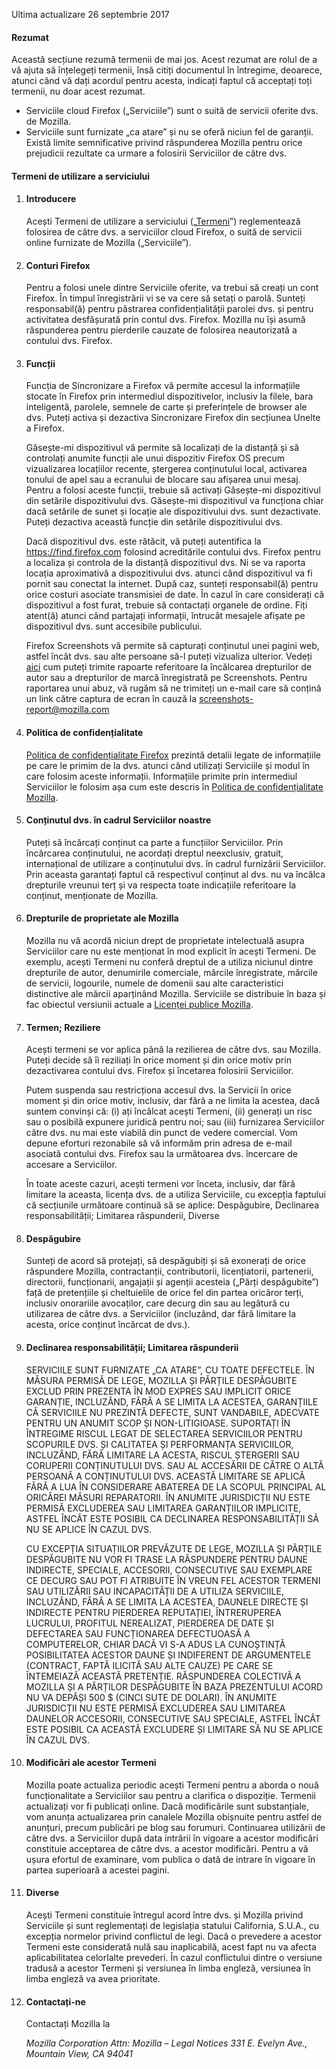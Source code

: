 Ultima actualizare 26 septembrie 2017

#### Rezumat

Această secțiune rezumă termenii de mai jos. Acest rezumat are rolul de a vă ajuta să înțelegeți termenii, însă citiți documentul în întregime, deoarece, atunci când vă dați acordul pentru acesta, indicați faptul că acceptați toți termenii, nu doar acest rezumat.

- Serviciile cloud Firefox („Serviciile”) sunt o suită de servicii oferite dvs. de Mozilla.
- Serviciile sunt furnizate „ca atare” și nu se oferă niciun fel de garanții. Există limite semnificative privind răspunderea Mozilla pentru orice prejudicii rezultate ca urmare a folosirii Serviciilor de către dvs.

#### Termeni de utilizare a serviciului

1. #### Introducere

    Acești Termeni de utilizare a serviciului („<u>Termeni</u>”) reglementează folosirea de către dvs. a serviciilor cloud Firefox, o suită de servicii online furnizate de Mozilla („Serviciile”).

2. #### Conturi Firefox

    Pentru a folosi unele dintre Serviciile oferite, va trebui să creați un cont Firefox.  În timpul înregistrării vi se va cere să setați o parolă. Sunteți responsabil(ă) pentru păstrarea confidențialității parolei dvs. și pentru activitatea desfășurată prin contul dvs. Firefox. Mozilla nu își asumă răspunderea pentru pierderile cauzate de folosirea neautorizată a contului dvs. Firefox.

3. #### Funcții

    Funcția de Sincronizare a Firefox vă permite accesul la informațiile stocate în Firefox prin intermediul dispozitivelor, inclusiv la filele, bara inteligentă, parolele, semnele de carte și preferințele de browser ale dvs. Puteți activa și dezactiva Sincronizare Firefox din secțiunea Unelte a Firefox.
    
    Găsește-mi dispozitivul vă permite să localizați de la distanță și să controlați anumite funcții ale unui dispozitiv Firefox OS precum vizualizarea locațiilor recente, ștergerea conținutului local, activarea tonului de apel sau a ecranului de blocare sau afișarea unui mesaj. Pentru a folosi aceste funcții, trebuie să activați Găsește-mi dispozitivul din setările dispozitivului dvs. Găsește-mi dispozitivul va funcționa chiar dacă setările de sunet și locație ale dispozitivului dvs. sunt dezactivate. Puteți dezactiva această funcție din setările dispozitivului dvs.
    
    Dacă dispozitivul dvs. este rătăcit, vă puteți autentifica la https://find.firefox.com folosind acreditările contului dvs. Firefox pentru a localiza și controla de la distanță dispozitivul dvs. Ni se va raporta locația aproximativă a dispozitivului dvs. atunci când dispozitivul va fi pornit sau conectat la internet.  După caz, sunteți responsabil(ă) pentru orice costuri asociate transmisiei de date. În cazul în care considerați că dispozitivul a fost furat, trebuie să contactați organele de ordine. Fiți atent(ă) atunci când partajați informații, întrucât mesajele afișate pe dispozitivul dvs. sunt accesibile publicului.
    
    Firefox Screenshots vă permite să capturați conținutul unei pagini web, astfel încât dvs. sau alte persoane să-l puteți vizualiza ulterior. Vedeți [aici](https://www.mozilla.org/about/legal/report-infringement/) cum puteți trimite rapoarte referitoare la încălcarea drepturilor de autor sau a drepturilor de marcă înregistrată pe Screenshots. Pentru raportarea unui abuz, vă rugăm să ne trimiteți un e-mail care să conțină un link către captura de ecran în cauză la screenshots-report@mozilla.com

4. #### Politica de confidențialitate

    [Politica de confidențialitate Firefox](https://www.mozilla.org/privacy/firefox/) prezintă detalii legate de informațiile pe care le primim de la dvs. atunci când utilizați Serviciile și modul în care folosim aceste informații. Informațiile primite prin intermediul Serviciilor le folosim așa cum este descris în [Politica de confidențialitate Mozilla](https://www.mozilla.org/privacy/).

5. #### Conținutul dvs. în cadrul Serviciilor noastre

    Puteți să încărcați conținut ca parte a funcțiilor Serviciilor. Prin încărcarea conținutului, ne acordați dreptul neexclusiv, gratuit, internațional de utilizare a conținutului dvs. în cadrul furnizării Serviciilor. Prin aceasta garantați faptul că respectivul conținut al dvs. nu va încălca drepturile vreunui terț și va respecta toate indicațiile referitoare la conținut, menționate de Mozilla.

6. #### Drepturile de proprietate ale Mozilla

    Mozilla nu vă acordă niciun drept de proprietate intelectuală asupra Serviciilor care nu este menționat în mod explicit în acești Termeni. De exemplu, acești Termeni nu conferă dreptul de a utiliza niciunul dintre drepturile de autor, denumirile comerciale, mărcile înregistrate, mărcile de servicii, logourile, numele de domenii sau alte caracteristici distinctive ale mărcii aparținând Mozilla. Serviciile se distribuie în baza și fac obiectul versiunii actuale a [Licenței publice Mozilla](https://www.mozilla.org/MPL/).

7. #### Termen; Reziliere

    Acești termeni se vor aplica până la rezilierea de către dvs. sau Mozilla. Puteți decide să îi reziliați în orice moment și din orice motiv prin dezactivarea contului dvs. Firefox și încetarea folosirii Serviciilor.

    Putem suspenda sau restricționa accesul dvs. la Servicii în orice moment și din orice motiv, inclusiv, dar fără a ne limita la acestea, dacă suntem convinși că: (i) ați încălcat acești Termeni, (ii) generați un risc sau o posibilă expunere juridică pentru noi; sau (iii) furnizarea Serviciilor către dvs. nu mai este viabilă din punct de vedere comercial. Vom depune eforturi rezonabile să vă informăm prin adresa de e-mail asociată contului dvs. Firefox sau la următoarea dvs. încercare de accesare a Serviciilor.

    În toate aceste cazuri, acești termeni vor înceta, inclusiv, dar fără limitare la aceasta, licența dvs. de a utiliza Serviciile, cu excepția faptului că secțiunile următoare continuă să se aplice: Despăgubire, Declinarea responsabilității; Limitarea răspunderii, Diverse

8. #### Despăgubire

    Sunteți de acord să protejați, să despăgubiți și să exonerați de orice răspundere Mozilla, contractanții, contributorii, licențiatorii, partenerii, directorii, funcționarii, angajații și agenții acesteia („Părți despăgubite”) față de pretențiile și cheltuielile de orice fel din partea oricăror terți, inclusiv onorariile avocaților, care decurg din sau au legătură cu utilizarea de către dvs. a Serviciilor (incluzând, dar fără limitare la acesta, orice conținut încărcat de dvs.).

9. #### Declinarea responsabilității; Limitarea răspunderii

    SERVICIILE SUNT FURNIZATE „CA ATARE”, CU TOATE DEFECTELE. ÎN MĂSURA PERMISĂ DE LEGE, MOZILLA ȘI PĂRȚILE DESPĂGUBITE EXCLUD PRIN PREZENTA ÎN MOD EXPRES SAU IMPLICIT ORICE GARANȚIE, INCLUZÂND, FĂRĂ A SE LIMITA LA ACESTEA, GARANȚIILE CĂ SERVICIILE NU PREZINTĂ DEFECTE, SUNT VANDABILE, ADECVATE PENTRU UN ANUMIT SCOP ȘI NON-LITIGIOASE. SUPORTAȚI ÎN ÎNTREGIME RISCUL LEGAT DE SELECTAREA SERVICIILOR PENTRU SCOPURILE DVS. ȘI CALITATEA ȘI PERFORMANȚA SERVICIILOR, INCLUZÂND, FĂRĂ LIMITARE LA ACESTA, RISCUL ȘTERGERII SAU CORUPERII CONȚINUTULUI DVS. SAU AL ACCESĂRII DE CĂTRE O ALTĂ PERSOANĂ A CONȚINUTULUI DVS. ACEASTĂ LIMITARE SE APLICĂ FĂRĂ A LUA ÎN CONSIDERARE ABATEREA DE LA SCOPUL PRINCIPAL AL ORICĂREI MĂSURI REPARATORII. ÎN ANUMITE JURISDICȚII NU ESTE PERMISĂ EXCLUDEREA SAU LIMITAREA GARANȚIILOR IMPLICITE, ASTFEL ÎNCÂT ESTE POSIBIL CA DECLINAREA RESPONSABILITĂȚII SĂ NU SE APLICE ÎN CAZUL DVS.

    CU EXCEPȚIA SITUAȚIILOR PREVĂZUTE DE LEGE, MOZILLA ȘI PĂRȚILE DESPĂGUBITE NU VOR FI TRASE LA RĂSPUNDERE PENTRU DAUNE INDIRECTE, SPECIALE, ACCESORII, CONSECUTIVE SAU EXEMPLARE CE DECURG SAU POT FI ATRIBUITE ÎN VREUN FEL ACESTOR TERMENI SAU UTILIZĂRII SAU INCAPACITĂȚII DE A UTILIZA SERVICIILE, INCLUZÂND, FĂRĂ A SE LIMITA LA ACESTEA, DAUNELE DIRECTE ȘI INDIRECTE PENTRU PIERDEREA REPUTAȚIEI, ÎNTRERUPEREA LUCRULUI, PROFITUL NEREALIZAT, PIERDEREA DE DATE ȘI DEFECTAREA SAU FUNCȚIONAREA DEFECTUOASĂ A COMPUTERELOR, CHIAR DACĂ VI S-A ADUS LA CUNOȘTINȚĂ POSIBILITATEA ACESTOR DAUNE ȘI INDIFERENT DE ARGUMENTELE (CONTRACT, FAPTĂ ILICITĂ SAU ALTE CAUZE) PE CARE SE ÎNTEMEIAZĂ ACEASTĂ PRETENȚIE. RĂSPUNDEREA COLECTIVĂ A MOZILLA ȘI A PĂRȚILOR DESPĂGUBITE ÎN BAZA PREZENTULUI ACORD NU VA DEPĂȘI 500 $ (CINCI SUTE DE DOLARI). ÎN ANUMITE JURISDICȚII NU ESTE PERMISĂ EXCLUDEREA SAU LIMITAREA DAUNELOR ACCESORII, CONSECUTIVE SAU SPECIALE, ASTFEL ÎNCÂT ESTE POSIBIL CA ACEASTĂ EXCLUDERE ȘI LIMITARE SĂ NU SE APLICE ÎN CAZUL DVS.

10. #### Modificări ale acestor Termeni

    Mozilla poate actualiza periodic acești Termeni pentru a aborda o nouă funcționalitate a Serviciilor sau pentru a clarifica o dispoziție. Termenii actualizați vor fi publicați online. Dacă modificările sunt substanțiale, vom anunța actualizarea prin canalele Mozilla obișnuite pentru astfel de anunțuri, precum publicări pe blog sau forumuri. Continuarea utilizării de către dvs. a Serviciilor după data intrării în vigoare a acestor modificări constituie acceptarea de către dvs. a acestor modificări. Pentru a vă ușura efortul de examinare, vom publica o dată de intrare în vigoare în partea superioară a acestei pagini.

11. #### Diverse

    Acești Termeni constituie întregul acord între dvs. și Mozilla privind Serviciile și sunt reglementați de legislația statului California, S.U.A., cu excepția normelor privind conflictul de legi. Dacă o prevedere a acestor Termeni este considerată nulă sau inaplicabilă, acest fapt nu va afecta aplicabilitatea celorlalte prevederi. În cazul conflictului dintre o versiune tradusă a acestor Termeni și versiunea în limba engleză, versiunea în limba engleză va avea prioritate.

12. #### Contactați-ne

    Contactați Mozilla la

    <address>
      Mozilla Corporation 
      Attn: Mozilla – Legal Notices 
      331 E. Evelyn Ave., 
      Mountain View, CA 94041 
    </address>
